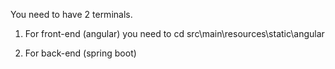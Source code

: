 You need to have 2 terminals.
1. For front-end (angular)
you need to cd src\main\resources\static\angular

3. For back-end (spring boot)
